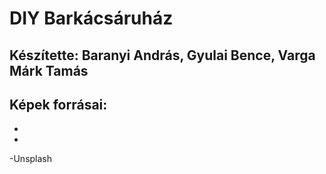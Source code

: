 # DIY Barkácsáruház

## Készítette: Baranyi András, Gyulai Bence, Varga Márk Tamás

## Képek forrásai:
- 
-
-Unsplash
